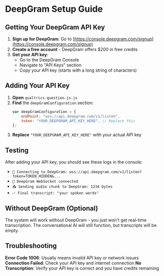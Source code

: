 # DeepGram Setup Guide

## Getting Your DeepGram API Key

1. **Sign up for DeepGram**: Go to [https://console.deepgram.com/signup](https://console.deepgram.com/signup)
2. **Create a free account** - DeepGram offers $200 in free credits
3. **Get your API key**:
   - Go to the DeepGram Console
   - Navigate to "API Keys" section
   - Copy your API key (starts with a long string of characters)

## Adding Your API Key

1. **Open** `qualtrics-question-js.js`
2. **Find** the `deepGramConfiguration` section:
   ```javascript
   var deepGramConfiguration = {
       endPoint: "wss://api.deepgram.com/v1/listen",
       token: "YOUR_DEEPGRAM_API_KEY_HERE", // Replace this
   };
   ```
3. **Replace** `"YOUR_DEEPGRAM_API_KEY_HERE"` with your actual API key

## Testing

After adding your API key, you should see these logs in the console:
- `🔗 Connecting to DeepGram: wss://api.deepgram.com/v1/listen?token=TOKEN_HIDDEN&...`
- `🎤 DeepGram WebSocket connected`
- `📤 Sending audio chunk to DeepGram: 1234 bytes`
- `✅ Final transcript: "your spoken words"`

## Without DeepGram (Optional)

The system will work without DeepGram - you just won't get real-time transcription. The conversational AI will still function, but transcripts will be empty.

## Troubleshooting

**Error Code 1006**: Usually means invalid API key or network issues
**Connection Failed**: Check your API key and internet connection
**No Transcription**: Verify your API key is correct and you have credits remaining
